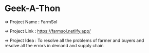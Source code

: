 # Geek-A-Thon

  =>  Project Name     : FarmSol

  =>  Project  Link    : https://farmsol.netlify.app/

  =>  Project Idea     : To resolve all the problems of farmer and buyers and resolve all the errors in demand and supply chain